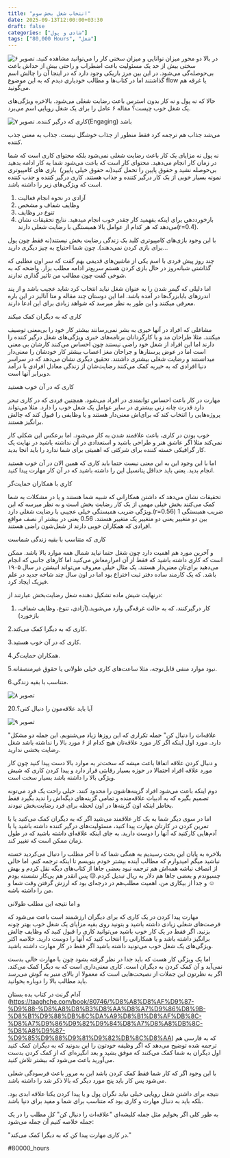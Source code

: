 ```yaml
---
title: "انتخاب شغل بخش سوم"
date: 2025-09-13T12:00:00+03:30
draft: false
categories: ["شادی و پول"]
tags: ["80,000 Hours", "شغل"]
---
```


![تصویر ۶](image6.jpg)
در بالا دو محور میزان توانایی و میزان سختی کار را می‌توانید مشاهده کنید. سختی بیش از حد یک مسئولیت باعث اضطراب و راحتی بیش از حداش باعث بی‌حوصله‌گی می‌‌شود. در این بین مرز باریکی وجود دارد که در اینجا آن را چالش اسم گذاشتند اما در کتاب‌ها و مطالب خودیاری دیدم که به این موضوع flow یا غرقه ‌هم می‌گونید.

حالا که نه پول و نه کار بدون استرس باعث رضایت شغلی می‌شود. بالاخره ویژگی‌های یک شغل خوب چیست؟
مقاله ۶ عامل را برای یک شغل رویایی اسم می‌برد.

![تصویر ۷](image7.jpg)
.کاری که درگیر کننده(Engaging) باشد
 
می‌شد جذاب هم ترجمه کرد فقط منظور از جذاب خوشگل نیست. جذاب به معنی جذب کننده.

نه پول نه مزایای یک کار باعث رضایت شغلی نمی‌شود بلکه محتوای کاری است که شما در زمان کار انجام می‌دهید.
محتوای کار است که باعث می‌شود شما به کار ادامه بدهید بی‌حوصله نشید و حقوق پایین را تحمل کنید(نه حقوق خیلی پایین)  بازی های کامپیوتری نمونه بسیار خوبی از یک کار درگیر کننده و جذاب هستند. کاری درگیر کننده و جذب کننده است که ویژگی‌های زیر را داشته باشد.

1. آزادی در نحوه انجام فعالیت
2. وظایف شفاف و مشخص
3. تنوع در وظایف
4. بازخورددهی برای اینکه بفهمید کار چقدر خوب انجام میدهید.
نتایج تحقیقات نشان می‌دهد که هر کدام از عوامل بالا همبستگی با رضایت شغلی دارند(r=0.4).

با این وجود باز‌ی‌های کامپیوتری کلید یک زندگی رضایت بخش نیستند(نه فقط چون پول برای بازی کردن نمی‌دهند). چون شما احتیاج به چیز دیگری دارید...


چند روز پیش فردی با اسم یکی از ماشین‌های قدیمی بهم گفت که سر اون مطلبی که گذاشتی شبانه‌روز در حال بازی کردن هستم سریع‌تر ادامه مطلب بزار. واضحه که به شوخی گفت چون مطالب من تاثیر گذاری ندارند. 

اما دلیلی که گیمر شدن را به عنوان شغل نباید انتخاب کرد شاید عجیب باشد و از پند اندرزهای بابابزرگ‌ها در آمده باشد. اما این دوستان چند مقاله و متا آنالیز در این باره معرفی میکنند و این طور به نظر میرسد که شواهد زیادی برای این ادعا دارند.


کاری که به دیگران کمک میکند

مشاغلی که افراد در آنها خیری به بشر نمی‌رسانند بیشتر کار خود را بی‌معنی توصیف میکنند. مثلا طراحان مد و یا کارگردانان برنامه‌های خبری ویژگی‌های شغل درگیر کننده را دارند اما این افراد از شغل خود راضی نیستند چون احساس می‌کنند کارشان بی معنی است اما در عوض پرستارها و جراحان مغز اعصاب بیشتر کار خودشان را معنی‌دار میدانستند و رضایت شغلی بیشتری داشتند.
 تحقیق دیگری نشان می‌دهد که در سراسر دنیا افرادی که به خیریه کمک می‌کنند رضایت‌شان از زندگی معادل افرادی با درآمد دوبرابر آنها است.


کاری که در آن خوب هستید

مهارت در کار باعث احساس توانمندی در افراد می‌شود. همچنین فردی که در کاری تبحر دارد قدرت چانه زنی بیشتری در سایر عوامل یک شغل خوب را دارد. مثلا می‌تواند پروژه‌‌هایی را انتخاب کند که برای‌اش معنی‌دار هستند و یا وظایفی را قبول کند که چالش برانگیز هستند.

خوب بودن در کاری، باعث علاقمند شدن به کار می‌شود. اما برعکس این شکلی کار نمی‌کند مثلا اگر عاشق هنر و طراحی باشید و استعدادی در  آن نداشته باشید در نهایت یک کار گرافیکی خسته کننده برای شرکتی که اهمیتی برای شما ندارد را باید انجا بدید.

اما با این وجود این به این معنی نیست حتما باید کاری که همین الان در آن خوب هستید انجام بدید. یعنی باید حداقل پتانسیل این را داشته باشید که در آن کار مهارت پیدا کنید.


کاری با همکاران حمایت‌گر

تحقیقات نشان می‌دهد که داشتن همکارانی که شبیه شما هستند و یا در مشکلات به شما کمک می‌کنند بخش خیلی مهمی از یک کار رضایت بخش است‌ و به نظر میرسه که این ویژگی ضریب‌ همبستگی خیلی عجیبی با رضایت شغلی دارد.(r=0.56)
ضریب همبستگی 1 بین دو متغییر یعنی دو متغییر یک متغییر هستند. 0.56 یعنی در بیشتر از نصف مواقع افرادی که همکاران خوبی دارند از شغل‌شون راضی هستند.


کاری که متناسب با بقیه زندگی شماست

و آخرین مورد هم اهمیت دارد چون شغل حتما نباید شمال همه موارد بالا باشد. ممکن است که کاری داشته باشید که فقط از آن امرارمعاش می‌کنید اما کارهای جانبی که انجام می‌دهید برای‌تان معنی‌دار هستند. یک مثال خیلی معروف می‌تواند انیشتن در سال ۱۹۰۵ باشد. که یک کارمند ساده دفتر ثبت اختراع بود اما در اون سال چند شاخه جدید در علم فیزیک ایجاد کرد.


درنهایت شیش ماده تشکیل دهنده شغل رضایت‌بخش عبارتند از:

1. کار درگیرکنند، که به حالت غرقه‌گی وارد می‌شوید.(آزادی، تنوع، وظایف شفاف، بازخورد)

2.کاری که به دیگرا کمک می‌کند.

3.کاری که در آن خوب هستید.

4.همکاران حمایت‌گر.

5.نبود موارد منفی قابل‌توجه، مثلا ساعت‌های کاری خیلی طولانی یا حقوق غیرمنصفانه.

6.متناسب با بقیه زندگی.



![تصویر ۸](image8.jpg)

20.آیا باید علاقه‌مون را دنبال کنی؟

![تصویر ۹](image9.jpg)

"علاقه‌ات را دنبال کن" جمله تکراری که این روز‌ها زیاد می‌شنویم. این جمله دو مشکل دارد. مورد اول اینکه اگر کار مورد علاقه‌تان هیچ کدام از ۶ مورد بالا را نداشته باشد شغل رضایت بخشی ندارید.



و دنبال کردن علاقه اتفاقا باعث میشه که سخت‌تر به موارد بالا دست پیدا کنید چون کار مورد علاقه افراد احتمالا در حوزه بسیار رقابتی قرار دارد‌ و پیدا کردن کاری که شیش ویژگی بالا را داشته  باشد بسیار سخت است.

دوم اینکه باعث می‌شود افراد گزینه‌هاشون را محدود کنند. خیلی راحت یک فرد می‌تونه تصمیم بگیره که به ادبیات علاقه‌منده و تمامی گزینه‌های دیگه‌اش را ندید بگیرد فقط بخاطر اینکه اون گزینه‌ها در اون لحظه برای فرد رضایت‌بخش نبودند.




اما در سوی دیگر شما به یک کار علاقمند می‌شید اگر که به دیگران کمک می‌کنید یا با تمرین کردن در کارتان مهارت پیدا کنید، مسئولیت‌های درگیر کننده داشته‌ باشید یا با آدم‌هایی کارکنید که آنها را دوست دارید. به جای اینکه علاقه‌ای داشته باشید که در طول زمان ممکن است که تغییر کند. 


بلاخره به پایان این بحث رسیدیم به همگی شما که تا آخر مطلب را دنبال می‌کردید خسته نباشید میگم امیدوارم که مطالب آینده بیشتر خودم بنویسم تا اینکه ترجمه کنم.
 اما خالی از انصاف نباشه همه‌اش هم ترجمه نبود بعضی جا‌ها از کتاب‌های دیگه نقل کردم و بهش چسبوندم و بعضی جاها هم دلار به ریال تبدیل کردم.😌 
پس انقدر هم بی‌کار نشسته بودم☺️ و جدا از بیکاری من، اهمیت مطلب‌هم در درجه‌ای بود که ارزش گرفتن وقت شما و من‌ را داشته باشه.

و اما نتیجه این مطلب طولانی 

مهارت پیدا کردن در یک کاری که برای دیگران ارزشمند است باعث می‌شود که فرصت‌های شغلی زیادی داشته باشید و بتونید روی بقیه مزایای یک شغل خوب بهتر چونه بزنید. اگر فقط در یک کار خوب باشید می‌توانید کاری را قبول کنید که وظایف چالش برانگیز داشته باشد و یا همکارانی را انتخاب کنید که آنها را دوست دارید. خلاصه اکثر ویژگی‌های یک شغل خوب می‌تونید داشته باشید اگر فقط در کار مهارت داشته باشید.

اما یک ویژگی کار هست که باید جدا در نظر گرفته بشود چون با مهارت خالی بدست نمی‌آید و آن کمک کردن به دیگران است. کاری معنی‌داری است که به دیگرا کمک می‌کند. اگر به نظرتون این جملات از نصیحت‌هایی است که معمولا از بالای منبر به گوش می‌رسد باید مطالب بالا را دوباره بخوانید.

آدام گرنت در کتا‌ب بده بستان (https://taaghche.com/book/80746/%D8%A8%D8%AF%D9%87-%D9%88-%D8%A8%D8%B3%D8%AA%D8%A7%D9%86%D8%9B-%D8%B1%D9%88%DB%8C%DA%A9%D8%B1%D8%AF%DB%8C-%D8%A7%D9%86%D9%82%D9%84%D8%A7%D8%A8%DB%8C-%D8%A8%D9%87-%D9%85%D9%88%D9%81%D9%82%DB%8C%D8%AA) که به فارسی هم ترجمه شده توضیح می‌دهد که اگر‌ وظیفه خودتون را این بدونید که به دیگران کمک کنید اول دیگران به شما کمک می‌کنند که موفق بشید و بعد انگیزه‌ای که از کمک کردن بدست می‌آورید باعث می‌شود که بیشتر تلاش کنید.

با این وجود اگر که کار شما فقط کمک کردن باشد این به مرور باعث فرسودگی شغلی می‌شود پس کار باید پنج مورد دیگر که بالا ذکر شد را داشته باشد.


نتیجه
برای داشتن شغل رویایی خیلی نباید نگران پول و یا پیدا کردن یکتا علاقه ابدی بود. بلکه باید به دنبال مهارت و کاری بود که متناسب برای شما و مفید برای دنیا باشد.

به طور کلی اگر بخوایم مثل جمله کلیشه‌ای "علاقه‌ات را دنبال کن" کل مطلب را در یک جمله خلاصه کنیم آن جمله می‌شود:

"در کاری مهارت پیدا کن که به دیگرا کمک می‌کند."


#80000_hours